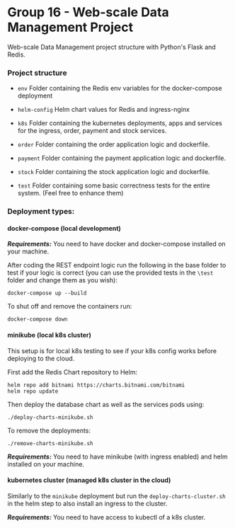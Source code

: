 # Group 16 -  Web-scale Data Management Project

Web-scale Data Management project structure with Python's Flask and Redis. 

### Project structure

* `env`
    Folder containing the Redis env variables for the docker-compose deployment
    
* `helm-config` 
   Helm chart values for Redis and ingress-nginx
        
* `k8s`
    Folder containing the kubernetes deployments, apps and services for the ingress, order, payment and stock services.
    
* `order`
    Folder containing the order application logic and dockerfile. 
    
* `payment`
    Folder containing the payment application logic and dockerfile. 

* `stock`
    Folder containing the stock application logic and dockerfile. 

* `test`
    Folder containing some basic correctness tests for the entire system. (Feel free to enhance them)

### Deployment types:

#### docker-compose (local development)

***Requirements:*** You need to have docker and docker-compose installed on your machine.

After coding the REST endpoint logic run the following in the base folder to test if your logic is correct
(you can use the provided tests in the `\test` folder and change them as you wish):

```shell script
docker-compose up --build
```

To shut off and remove the containers run:
```shell script
docker-compose down
```

#### minikube (local k8s cluster)

This setup is for local k8s testing to see if your k8s config works before deploying to the cloud. 

First add the Redis Chart repository to Helm:
```shell script
helm repo add bitnami https://charts.bitnami.com/bitnami
helm repo update
```

Then deploy the database chart as well as the services pods using:

```shell script
./deploy-charts-minikube.sh
```

To remove the deployments:

```shell script
./remove-charts-minikube.sh
```

***Requirements:*** You need to have minikube (with ingress enabled) and helm installed on your machine.

#### kubernetes cluster (managed k8s cluster in the cloud)

Similarly to the `minikube` deployment but run the `deploy-charts-cluster.sh` in the helm step to also install an ingress to the cluster. 

***Requirements:*** You need to have access to kubectl of a k8s cluster.
